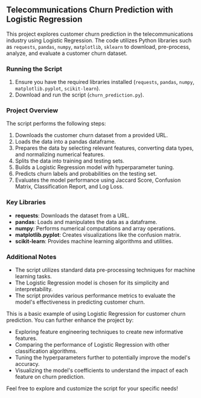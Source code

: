 ## Telecommunications Churn Prediction with Logistic Regression

This project explores customer churn prediction in the telecommunications industry using Logistic Regression. The code utilizes Python libraries such as `requests`, `pandas`, `numpy`, `matplotlib`, `sklearn` to download, pre-process, analyze, and evaluate a customer churn dataset.

### Running the Script

1. Ensure you have the required libraries installed (`requests`, `pandas`, `numpy`, `matplotlib.pyplot`, `scikit-learn`).
2. Download and run the script (`churn_prediction.py`).

### Project Overview

The script performs the following steps:

1. Downloads the customer churn dataset from a provided URL.
2. Loads the data into a pandas dataframe.
3. Prepares the data by selecting relevant features, converting data types, and normalizing numerical features.
4. Splits the data into training and testing sets.
5. Builds a Logistic Regression model with hyperparameter tuning.
6. Predicts churn labels and probabilities on the testing set.
7. Evaluates the model performance using Jaccard Score, Confusion Matrix, Classification Report, and Log Loss.

### Key Libraries

* **requests**: Downloads the dataset from a URL.
* **pandas**: Loads and manipulates the data as a dataframe.
* **numpy**: Performs numerical computations and array operations.
* **matplotlib.pyplot**: Creates visualizations like the confusion matrix.
* **scikit-learn**: Provides machine learning algorithms and utilities.

### Additional Notes

* The script utilizes standard data pre-processing techniques for machine learning tasks.
* The Logistic Regression model is chosen for its simplicity and interpretability.
* The script provides various performance metrics to evaluate the model's effectiveness in predicting customer churn.

This is a basic example of using Logistic Regression for customer churn prediction. You can further enhance the project by:

* Exploring feature engineering techniques to create new informative features.
* Comparing the performance of Logistic Regression with other classification algorithms.
* Tuning the hyperparameters further to potentially improve the model's accuracy.
* Visualizing the model's coefficients to understand the impact of each feature on churn prediction.

Feel free to explore and customize the script for your specific needs!

